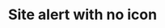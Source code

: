---
layout: pattern
categories: [patterns, site-alert]
title: Site alert with no icon
type: [detail-page]
permalink: /patterns/site-alert/site-alert-no-icon/
overview: Lorem ipsum dolor sit amet, consectetur adipiscing elit, sed do eiusmod tempor incididunt ut labore et dolore magna aliqua. Interdum velit euismod in pellentesque. 
description: |
    
usa-link: "https://designsystem.digital.gov/components/site-alert/"
specification: |
#spec:
siteAlertType: no-icon
### options: slim, no-header, no-icon, list
siteAlertColor: info
### options: emergency, info
siteAlertTitle: Short alert message. 
siteAlertContent: Additional context and followup information including  <a class="usa-link" href="/">a link</a>
yml: |
  
  siteAlertType: no-icon
  ### options: 
    ### slim
    ### no-header
    ### no-icon
    ### list
  siteAlertColor: info
  ### options: 
    ### emergency
    ### info
  siteAlertTitle: Short alert message. 
  siteAlertContent: Additional context and followup information including  <a class="usa-link" href="/">a link</a>

jekyll: |

  "{% include patterns/site-alert/site-alert-no-icon.md %}"
### Paths to view design and code... 
## designimg: can be used to show an image of the design until a coded version can be created. The htmlpath & csspath should be located in the pattens folder. Read more about creating coded components in /docs/creating-patterns 
# designimg: 
htmlexcerpt: patterns/site-alert/site-alert-no-icon-info.md
htmlpath: patterns/site-alert/site-alert.md
csspath: patterns/site-alert/index.scss
---